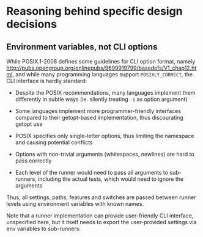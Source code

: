 # Reasoning behind specific design decisions

## Environment variables, not CLI options

While POSIX.1-2008 defines some guidelines for CLI option format, namely
http://pubs.opengroup.org/onlinepubs/9699919799/basedefs/V1_chap12.html,
and while many programming languages support `POSIXLY_CORRECT`, the CLI
interface is hardly standard:

* Despite the POSIX recommendations, many languages implement them differently
  in subtle ways (ie. silently treating `-1` as option argument)

* Some languages implement more programmer-friendly interfaces compared to
  their getopt-based implementation, thus discourating getopt use

* POSIX specifies only single-letter options, thus limiting the namespace
  and causing potential conflicts

* Options with non-trivial arguments (whitespaces, newlines) are hard to pass
  correctly

* Each level of the runner would need to pass all arguments to sub-runners,
  including the actual tests, which would need to ignore the arguments

Thus, all settings, paths, features and switches are passed between runner
levels using environment variables with known names.

Note that a runner implementation can provide user-friendly CLI interface,
unspecified here, but it itself needs to export the user-provided settings
via env variables to sub-runners.
